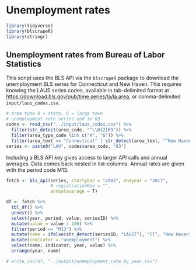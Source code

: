 Unemployment rates
================

``` r
library(tidyverse)
library(blscrapeR)
library(stringr)
```

Unemployment rates from Bureau of Labor Statistics
--------------------------------------------------

This script uses the BLS API via the `blscrapeR` package to download the unemployment BLS series for Connecticut and New Haven. This requires knowing the LAUS series codes, available in tab-delimited format at <https://download.bls.gov/pub/time.series/la/la.area>, or comma-delimited `input/laus_codes.csv`.

``` r
# area type A = state, G = large town
# unemployment rate series end in 03
codes <- read_csv("../input/laus_codes.csv") %>%
  filter(str_detect(area_code, "^\\D{2}09")) %>%
  filter(area_type_code %in% c("A", "G")) %>%
  filter(area_text == "Connecticut" | str_detect(area_text, "^New Haven"))
series <- paste0("LAU", codes$area_code, "03")
```

Including a BLS API key gives access to larger API calls and annual averages. Data comes back nested in list-columns. Annual rates are given with the period code M13.

``` r
fetch <- bls_api(series, startyear = "2003", endyear = "2017", 
                 # registrationKey = "",
                 annualaverage = T)
```

``` r
df <- fetch %>%
  tbl_df() %>%
  unnest() %>%
  select(year, period, value, seriesID) %>%
  mutate(value = value / 100) %>%
  filter(period == "M13") %>%
  mutate(name = ifelse(str_detect(seriesID, "LAUST"), "CT", "New Haven")) %>%
  mutate(indicator = "unemployment") %>%
  select(name, indicator, year, value) %>%
  arrange(year, name)
```

``` r
# write_csv(df, "../output/unemployment_rate_by_year.csv")
```
